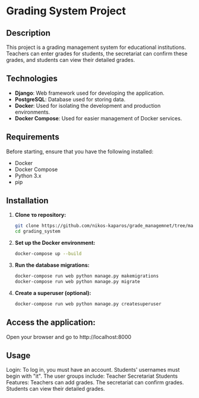 # Grading System Project

## Description

This project is a grading management system for educational institutions. Teachers can enter grades for students, the secretariat can confirm these grades, and students can view their detailed grades.

## Technologies

- **Django**: Web framework used for developing the application.
- **PostgreSQL**: Database used for storing data.
- **Docker**: Used for isolating the development and production environments.
- **Docker Compose**: Used for easier management of Docker services.

## Requirements

Before starting, ensure that you have the following installed:

- Docker
- Docker Compose
- Python 3.x
- pip

## Installation

1. **Clone το repository:**
   ```bash
   git clone https://github.com/nikos-kaparos/grade_managemnet/tree/main
   cd grading_system
2. **Set up the Docker environment:**
    ```bash
   docker-compose up --build
3. **Run the database migrations:**
   ```bash
   docker-compose run web python manage.py makemigrations
   docker-compose run web python manage.py migrate
4. **Create a superuser (optional):**
   ```bash
   docker-compose run web python manage.py createsuperuser
## Access the application:
Open your browser and go to http://localhost:8000
## Usage
   Login:
      To log in, you must have an account. Students' usernames must begin with "it".
      The user groups include:
         Teacher
         Secretariat
         Students
   Features:
      Teachers can add grades.
      The secretariat can confirm grades.
      Students can view their detailed grades.
